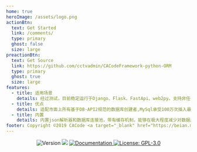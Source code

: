 ```yaml
---
home: true
heroImage: /assets/logo.png
actionBtn:
  text: Get Started
  link: /comments/
  type: primary
  ghost: false
  size: large
preactionBtn:
  text: Get Source
  link: https://github.com/cctvadmin/CACodeFramework-python-ORM
  type: primary
  ghost: true
  size: large
features:
  - title: 适用场景
    details: 经过测试，目前稳定运行于Django、Flask、FastApi、web2py。支持非任何架构的原生python，可通过任何形式使用。不局限于已创建的对象，可动态加载数据库和数据表
  - title: 优点
    details: 适配市面上所有基于DB-API2规范的数据库创建者,MySql承受100万次插入最快可达19秒。内部代码使用中文注释，阅读源码不费力
  - title: 内置
    details: 内置json解析器和数据库连接池，带有缓存机制，能够在极大程度减少对数据库的压力。
footer: Copyright ©2019 CACode <a target="_blank" href="https://beian.miit.gov.cn/">粤ICP备：20009502</a>
---
```


<p align="center">
  <img alt="Version" src="https://img.shields.io/badge/version-Test--1.0.0-blue" />
  <img src="https://img.shields.io/badge/python-%3E%3D%203.6-blue.svg" />
  <a href="https://doc.cacode.ren" target="_blank">
    <img alt="Documentation" src="https://img.shields.io/badge/documentation-yes-brightgreen.svg" target="_blank" />
  </a>
  <a href="https://github.com/cctvadmin/CACodeFramework-python-ORM/blob/main/LICENSE">
    <img alt="License: GPL-3.0" src="https://img.shields.io/badge/License-GPL--3.0-yellow" target="_blank" />
  </a>
</p>
